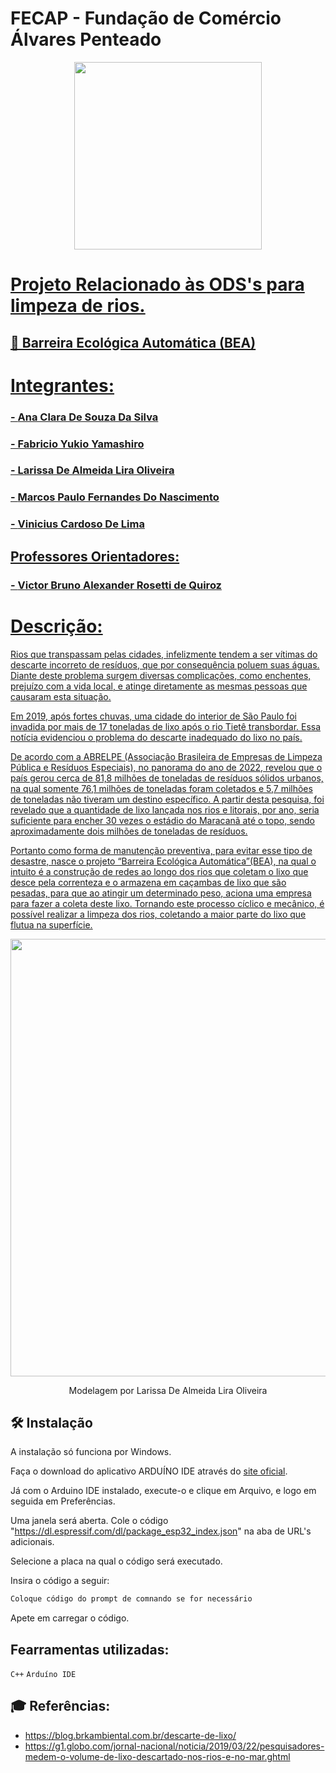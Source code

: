 # FECAP - Fundação de Comércio Álvares Penteado

<div align="center">
<a href= "https://www.fecap.br/"><img src="https://github.com/user-attachments/assets/1005b6fc-f774-427a-b0df-debb63502053" width="300px" />
</div>

# Projeto Relacionado às ODS's para limpeza de rios.
  
## 🌱 Barreira Ecológica Automática (BEA) 
# Integrantes:
### - <a href="https://www.linkedin.com/in/ana-c-de-souza-2b640922a/">Ana Clara De Souza Da Silva
### - Fabricio Yukio Yamashiro
### - Larissa De Almeida Lira Oliveira
### - <a href="https://www.linkedin.com/in/marcos-nascimento-985775317/">Marcos Paulo Fernandes Do Nascimento
### - <a href="https://www.linkedin.com/in/vinicius-cardoso-de-lima-a9a918227/">Vinicius Cardoso De Lima
## Professores Orientadores:
### - <a href="https://www.linkedin.com/in/victorbarq/">Victor Bruno Alexander Rosetti de Quiroz

# Descrição:

Rios que transpassam pelas cidades, infelizmente tendem a ser vítimas do descarte incorreto de resíduos, que por consequência poluem suas águas. Diante deste problema surgem diversas complicações, como enchentes, prejuízo com a vida local, e atinge diretamente as mesmas pessoas que causaram esta situação.

Em 2019, após fortes chuvas, uma cidade do interior de São Paulo foi invadida por mais de 17 toneladas de lixo após o rio Tietê transbordar. Essa notícia evidenciou o problema do descarte inadequado do lixo no país.

De acordo com a ABRELPE  (Associação Brasileira de Empresas de Limpeza Pública e Resíduos Especiais), no panorama do ano de 2022, revelou que o país gerou cerca de 81,8 milhões de toneladas de resíduos sólidos urbanos, na qual somente 76,1 milhões de toneladas foram coletados e 5,7 milhões de toneladas não tiveram um destino específico. A partir desta pesquisa, foi revelado que a quantidade de lixo lançada nos rios e litorais, por ano, seria suficiente para encher 30 vezes o estádio do Maracanã até o topo, sendo aproximadamente dois milhões de toneladas de resíduos.

Portanto como forma de manutenção preventiva, para evitar esse tipo de desastre, nasce o projeto “Barreira Ecológica Automática”(BEA), na qual o intuito é a construção de redes ao longo dos rios que coletam o lixo que desce pela correnteza e o armazena em caçambas de lixo que são pesadas, para que ao atingir um determinado peso, aciona uma empresa para fazer a coleta deste lixo. Tornando este processo cíclico e mecânico, é possível realizar a limpeza dos rios, coletando a maior parte do lixo que flutua na superfície.

<p align="center">
<img src="https://github.com/user-attachments/assets/3af2d9d0-9894-4afb-aace-7c225ca56bab" width="700px" border="0" >
  <p align="center">
  <a> Modelagem por Larissa De Almeida Lira Oliveira <a>
</p>

## 🛠 Instalação
A instalação só funciona por Windows.

Faça o download do aplicativo ARDUÍNO IDE através do <a href="https://www.arduino.cc/en/software/">site oficial</a>.

Já com o Arduino IDE instalado, execute-o e clique em Arquivo, e logo em seguida em Preferências.

Uma janela será aberta. Cole o código "https://dl.espressif.com/dl/package_esp32_index.json" na aba de URL's adicionais.

Selecione a placa na qual o código será executado.



Insira o código a seguir:

```sh
Coloque código do prompt de comnando se for necessário
```

Apete em carregar o código.

## Fearramentas utilizadas:
``C++``
``Arduíno IDE``


## 🎓 Referências:
- https://blog.brkambiental.com.br/descarte-de-lixo/
- https://g1.globo.com/jornal-nacional/noticia/2019/03/22/pesquisadores-medem-o-volume-de-lixo-descartado-nos-rios-e-no-mar.ghtml
